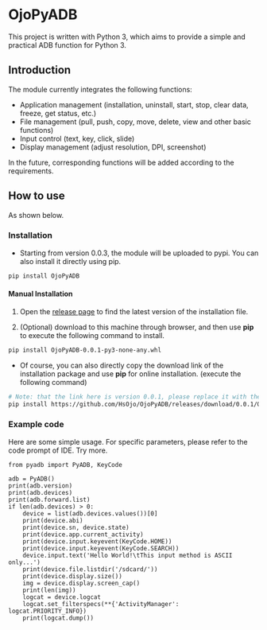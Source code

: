 # OjoPyADB

This project is written with Python 3, which aims to provide a simple and practical ADB function for Python 3.

## Introduction

The module currently integrates the following functions:

* Application management (installation, uninstall, start, stop, clear data, freeze, get status, etc.)
* File management (pull, push, copy, move, delete, view and other basic functions)
* Input control (text, key, click, slide)
* Display management (adjust resolution, DPI, screenshot)

In the future, corresponding functions will be added according to the requirements.

## How to use

As shown below.

### Installation

* Starting from version 0.0.3, the module will be uploaded to pypi. You can also install it directly using pip.

```bash
pip install OjoPyADB
```

#### Manual Installation

1. Open the [release page](https://github.com/hsojo/ojopyadb/releases) to find the latest version of the installation file.

2. (Optional) download to this machine through browser, and then use **pip** to execute the following command to install.

```bash
pip install OjoPyADB-0.0.1-py3-none-any.whl
```

* Of course, you can also directly copy the download link of the installation package and use **pip** for online installation. (execute the following command)

```bash
# Note: that the link here is version 0.0.1, please replace it with the latest version.
pip install https://github.com/HsOjo/OjoPyADB/releases/download/0.0.1/OjoPyADB-0.0.1-py3-none-any.whl
```

### Example code

Here are some simple usage. For specific parameters, please refer to the code prompt of IDE. Try more.

```python3
from pyadb import PyADB, KeyCode

adb = PyADB()
print(adb.version)
print(adb.devices)
print(adb.forward.list)
if len(adb.devices) > 0:
    device = list(adb.devices.values())[0]
    print(device.abi)
    print(device.sn, device.state)
    print(device.app.current_activity)
    print(device.input.keyevent(KeyCode.HOME))
    print(device.input.keyevent(KeyCode.SEARCH))
    device.input.text('Hello World!\tThis input method is ASCII only...')
    print(device.file.listdir('/sdcard/'))
    print(device.display.size())
    img = device.display.screen_cap()
    print(len(img))
    logcat = device.logcat
    logcat.set_filterspecs(**{'ActivityManager': logcat.PRIORITY_INFO})
    print(logcat.dump())
```
